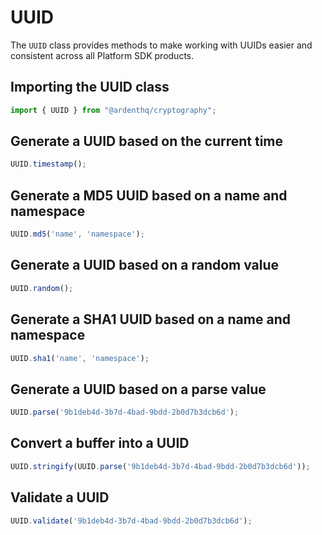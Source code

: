 # UUID

The `UUID` class provides methods to make working with UUIDs easier and consistent across all Platform SDK products.

## Importing the UUID class

```typescript
import { UUID } from "@ardenthq/cryptography";
```

## Generate a UUID based on the current time

```typescript
UUID.timestamp();
```

## Generate a MD5 UUID based on a name and namespace

```typescript
UUID.md5('name', 'namespace');
```

## Generate a UUID based on a random value

```typescript
UUID.random();
```

## Generate a SHA1 UUID based on a name and namespace

```typescript
UUID.sha1('name', 'namespace');
```

## Generate a UUID based on a parse value

```typescript
UUID.parse('9b1deb4d-3b7d-4bad-9bdd-2b0d7b3dcb6d');
```

## Convert a buffer into a UUID

```typescript
UUID.stringify(UUID.parse('9b1deb4d-3b7d-4bad-9bdd-2b0d7b3dcb6d'));
```

## Validate a UUID

```typescript
UUID.validate('9b1deb4d-3b7d-4bad-9bdd-2b0d7b3dcb6d');
```
